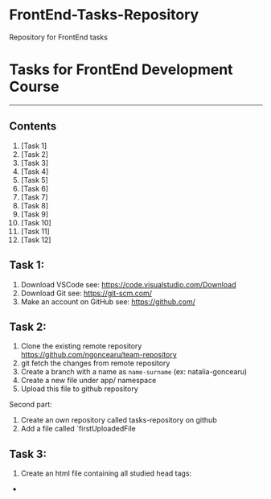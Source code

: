 # FrontEnd-Tasks-Repository
Repository for FrontEnd tasks

# Tasks for FrontEnd Development Course
***

## Contents
1. [Task 1]
2. [Task 2]
3. [Task 3]
4. [Task 4]
5. [Task 5]
6. [Task 6]
7. [Task 7]
8. [Task 8]
9. [Task 9]
10. [Task 10]
11. [Task 11]
12. [Task 12]


## Task 1:
1. Download VSCode                      see: https://code.visualstudio.com/Download
2. Download Git                         see: https://git-scm.com/
3. Make an account on GitHub            see: https://github.com/

## Task 2:
1. Clone the existing remote repository https://github.com/ngoncearu/team-repository
2. git fetch the changes from remote repository
3. Create a branch with a name as `name-surname` (ex: natalia-goncearu)
4. Create a new file under app/ namespace
5. Upload this file to github repository

Second part: 
1. Create an own repository called tasks-repository on github
2. Add a file called `firstUploadedFile

## Task 3:
1. Create an html file containing all studied head tags:
* <script>, <base>, <link>, <style>, <meta>, <title>. 
2. Push this file to your private github repository.

## Task 4:
1. Add to the existing html document containing <head></head> tag - the body tag. Insert into body:
- 3 blocks with colors as images - at your discretion. Next to each image put the color name. When I would move the mouse over the picture I wanna see some additional information about the color.
- add all headings ordered from the last important to the most important
one
- the document has to contains 5 comments.

2. To create an .html file containing following tags:
![elements](4.1.jpg)

3. Readme.md file with done execises.
  
## Task 5: 
1. Create a document.html file which should contains minimum all this elements:
![document](5.png)

2. create a file ordered.html. Set the title and a top level heading to Ordered List. Create an ordered list with 7 or more related items of your choosing. Put a second level heading above the list with text describing what types of items the list contains.

3. create a file unordered.html. Set the title and a top level heading to Unordered List. Create an unordered list with five or more related items of your choosing. Put a second level heading above the list with text describing what types of items the list contains.

4. Create a file description.html. Set the title and a top level heading to Description List. Create a descriptions list with descriptions of the following HTML terms:
1) HTML
2) HTML element
3) HTML tag
4) HTML attribute
5) HTML comment

Put a second level heading above the description list with HTML Terms as text.

## Task 6:
1. create a file table.html and set the title and a top level heading to Table I. Use what you've learned in this lesson to produce the following table(**) inside the new document:
![table](6.1.png)

2. Create a form with minimum fields those shown in the image.
- 3 fields should be required
- 1 field should be readonly with some default data
- add password field with minimum 8 characters
- all fields should have placeholder
- add reset button
- add file input which will accept only images
![form](6.2.png)
                                        
## Task 7: 
1. Create a new html file containing a table (at your discretion). Style the file with internal css style. You should use all type of selectors which you know.
2. Create a new html file containing a nested list. Create a new .css file calles listStyle.css. Add styles to the list and import it as external style css. example of styling: text-size, text-font, background-color, border, text-align, color…

## Task 8:
1. Create an ordered list with icons. In order to do it you should have:
- an ordered list
- with the pseudo elements studied replace `default` bullet with a content you choose (emoji, image, text, etc.)       
  example: https://unicode.org/emoji/charts/full-emoji-list.html

2. Create a form with: name, email, url, password, gender. When the input is active the border color should be red and while entering text should be pink. 

## Task 9:
1. Add a file with a table. The table should contains min 5 colors with 3 possibile shades of them. Style each cell with a shade with different colors unit. The first one - with the color name, second one - hex and third one rgb/rgba.
![table](9.1.png)

## Task 11:
1. Add a new file. The file should contains 9 blocks. Each block should contains a quoate. Display in different ways each quote and style it. Examples:
![quotes](11.0.png)
            
## Task 12:
1. ![task1](12.1.png)
2. ![task2](12.2.png)


